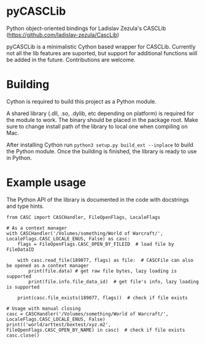 # pyCASCLib
Python object-oriented bindings for Ladislav Zezula's CASCLib (https://github.com/ladislav-zezula/CascLib)

pyCASCLib is a minimalistic Cython based wrapper for CASCLib. Currently not all the lib features are suported, 
but support for additional functions will be added in the future. Contributions are welcome.

# Building

Cython is required to build this project as a Python module.

A shared library (.dll, .so, .dylib, etc depending on platform) is required for the module to work. The binary should be placed 
in the package root. Make sure to change install path of the library to local one when compiling on Mac.

After installing Cython run `python3 setup.py build_ext --inplace` to build the Python module.
Once the building is finished, the library is ready to use in Python.

# Example usage

The Python API of the library is documented in the code with docstrings and type hints.

```cython
from CASC import CASCHandler, FileOpenFlags, LocaleFlags

# As a context manager
with CASCHandler('/Volumes/something/World of Warcraft/', LocaleFlags.CASC_LOCALE_ENUS, False) as casc:
    flags = FileOpenFlags.CASC_OPEN_BY_FILEID  # load file by FileDataID

    with casc.read_file(189077, flags) as file:  # CASCFile can also be opened as a context manager
        print(file.data) # get raw file bytes, lazy loading is supported
        print(file.info.file_data_id)  # get file's info, lazy loading is supported
        
    print(casc.file_exists(189077, flags))  # check if file exists
    
# Usage with manual closing
casc = CASCHandler('/Volumes/something/World of Warcraft/', LocaleFlags.CASC_LOCALE_ENUS, False)
print(('world/arttest/boxtest/xyz.m2', FileOpenFlags.CASC_OPEN_BY_NAME) in casc)  # check if file exists
casc.close()
```
